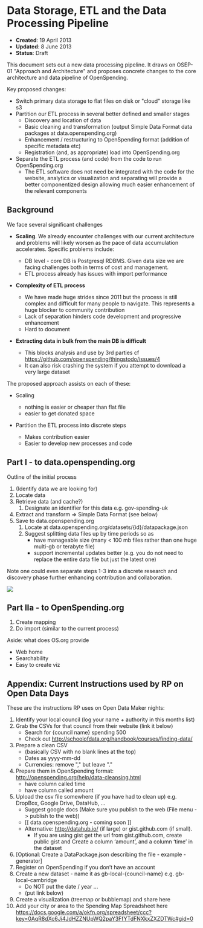 # Data Storage, ETL and the Data Processing Pipeline

* **Created**: 19 April 2013
* **Updated**: 8 June 2013
* **Status**: Draft

This document sets out a new data processing pipeline. It draws on OSEP-01
"Approach and Architecture" and proposes concrete changes to the core
architecture and data pipeline of OpenSpending.

Key proposed changes:

* Switch primary data storage to flat files on disk or "cloud" storage like s3
* Partition our ETL process in several better defined and smaller stages
  * Discovery and location of data
  * Basic cleaning and transformation (output Simple Data Format data packages at data.openspending.org)
  * Enhancement / restructuring to OpenSpending format (addition of specific metadata etc)
  * Registration (and, as appropriate) load into OpenSpending.org
* Separate the ETL process (and code) from the code to run OpenSpending.org
  * The ETL software does not need be integrated with the code for the website,
    analytics or visualization and separating will provide a better
    componentized design allowing much easier enhancement of the relevant
    components 

## Background

We face several significant challenges

* **Scaling**. We already encounter challenges with our current architecture
  and problems will likely worsen as the pace of data accumulation accelerates.
  Specific problems include:

  * DB level - core DB is Postgresql RDBMS. Given data size we are facing challenges both in terms of cost and management.
  * ETL process already has issues with import performance

* **Complexity of ETL process**

  * We have made huge strides since 2011 but the process is still complex and
    difficult for many people to navigate. This represents a huge blocker to
    community contribution
  * Lack of separation hinders code development and progressive enhancement
  * Hard to document

* **Extracting data in bulk from the main DB is difficult**

  * This blocks analysis and use by 3rd parties cf
    https://github.com/openspending/thingstodo/issues/4
  * It can also risk crashing the system if you attempt to download a very
    large dataset

The proposed approach assists on each of these:

* Scaling

  * nothing is easier or cheaper than flat file
  * easier to get donated space

* Partition the ETL process into discrete steps

  * Makes contribution easier
  * Easier to develop new processes and code


## Part I - to data.openspending.org

Outline of the initial process

1. (Identify data we are looking for)
2. Locate data
3. Retrieve data (and cache?)
   1. Designate an identifier for this data e.g. gov-spending-uk
4. Extract and transform => Simple Data Format (see below)
5. Save to data.openspending.org
   1. Locate at data.openspending.org/datasets/{id}/datapackage.json
   2. Suggest splitting data files up by time periods so as
      * have manageable size (many < 100 mb files rather than one huge multi-gb
        or terabyte file)
      * support incremental updates better (e.g. you do not need to replace the
        entire data file but just the latest one)

Note one could even separate steps 1-3 into a discrete research and discovery
phase further enhancing contribution and collaboration.

<img src="https://docs.google.com/a/okfn.org/drawings/d/1quRc7emv7fPrezqX9YWfqiAfyk_A7KPZ3N8gux2NSh4/pub?w=480&amp;h=210" />

## Part IIa - to OpenSpending.org

1. Create mapping
2. Do import (similar to the current process)

Aside: what does OS.org provide

* Web home
* Searchability
* Easy to create viz


## Appendix: Current Instructions used by RP on Open Data Days

These are the instructions RP uses on Open Data Maker nights:

1. Identify your local council (log your name + authority in this months list)
2. Grab the CSVs for that council from their website (link it below)
   * Search for {council name} spending 500
   * Check out http://schoolofdata.org/handbook/courses/finding-data/
3. Prepare a clean CSV
   * (basically CSV with no blank lines at the top)
   * Dates as yyyy-mm-dd
   * Currencies: remove "," but leave "."
4. Prepare them in OpenSpending format: http://openspending.org/help/data-cleansing.html 
   * have column called time
   * have column called amount
5. Upload the csv file somewhere (if you have had to clean up) e.g. DropBox, Google Drive, DataHub, ...
   * Suggest google docs (Make sure you publish to the web (File menu -> publish to the web))
   * [[ data.openspending.org - coming soon ]]
   * Alternative: http://datahub.io/ (if large) or gist.github.com (if small).
     * If you are using gist get the url from gist.github.com, create public
       gist and Create a column ‘amount’, and a column ‘time’ in the dataset
6. [Optional: Create a DataPackage.json describing the file - example - generator]
7. Register on OpenSpending if you don’t have an account
8. Create a new dataset - name it as gb-local-{council-name} e.g. gb-local-cambridge
   * Do NOT put the date / year ...
   * (put link below)
9. Create a visualization (treemap or bubblemap) and share here
10. Add your city or area to the Spending Map Spreadsheet here
    https://docs.google.com/a/okfn.org/spreadsheet/ccc?key=0AqR8dXc6Ji4JdHZZNUpWQ2paY3FfYTdFNXkxZXZDTWc#gid=0

